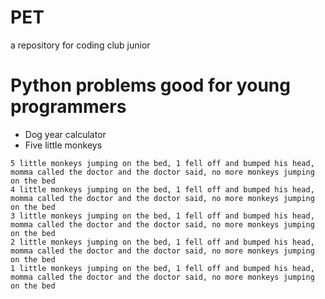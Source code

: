 # PET
a repository for coding club junior

# Python problems good for young programmers
- Dog year calculator
- Five little monkeys
```
5 little monkeys jumping on the bed, 1 fell off and bumped his head, momma called the doctor and the doctor said, no more monkeys jumping on the bed
4 little monkeys jumping on the bed, 1 fell off and bumped his head, momma called the doctor and the doctor said, no more monkeys jumping on the bed
3 little monkeys jumping on the bed, 1 fell off and bumped his head, momma called the doctor and the doctor said, no more monkeys jumping on the bed
2 little monkeys jumping on the bed, 1 fell off and bumped his head, momma called the doctor and the doctor said, no more monkeys jumping on the bed
1 little monkeys jumping on the bed, 1 fell off and bumped his head, momma called the doctor and the doctor said, no more monkeys jumping on the bed
```
